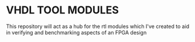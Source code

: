 # VHDL TOOL MODULES
 This repository will act as a hub for the rtl modules which I've created to aid in verifying and benchmarking aspects of an FPGA design
